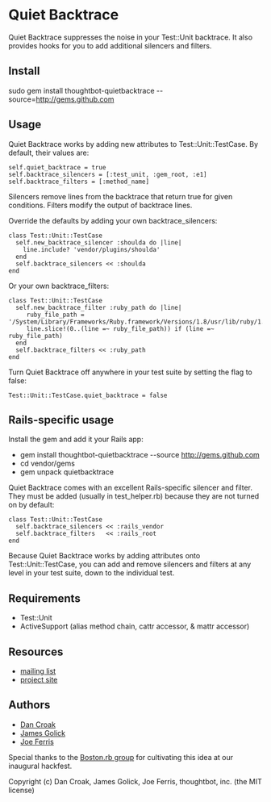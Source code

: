 Quiet Backtrace
===============

Quiet Backtrace suppresses the noise in your Test::Unit backtrace.
It also provides hooks for you to add additional silencers and filters.

Install
-------

sudo gem install thoughtbot-quietbacktrace --source=http://gems.github.com

Usage
-----

Quiet Backtrace works by adding new attributes to Test::Unit::TestCase. 
By default, their values are: 

    self.quiet_backtrace = true
    self.backtrace_silencers = [:test_unit, :gem_root, :e1]
    self.backtrace_filters = [:method_name]

Silencers remove lines from the backtrace that return true for given conditions.
Filters modify the output of backtrace lines.

Override the defaults by adding your own backtrace_silencers:

    class Test::Unit::TestCase
  	  self.new_backtrace_silencer :shoulda do |line| 
        line.include? 'vendor/plugins/shoulda'
      end
      self.backtrace_silencers << :shoulda
    end

Or your own backtrace_filters:

    class Test::Unit::TestCase
      self.new_backtrace_filter :ruby_path do |line|
         ruby_file_path = '/System/Library/Frameworks/Ruby.framework/Versions/1.8/usr/lib/ruby/1.8'
         line.slice!(0..(line =~ ruby_file_path)) if (line =~ ruby_file_path)
      end
      self.backtrace_filters << :ruby_path
    end

Turn Quiet Backtrace off anywhere in your test suite by setting the flag to false:

    Test::Unit::TestCase.quiet_backtrace = false

Rails-specific usage
--------------------

Install the gem and add it your Rails app:

* gem install thoughtbot-quietbacktrace --source http://gems.github.com
* cd vendor/gems
* gem unpack quietbacktrace

Quiet Backtrace comes with an excellent Rails-specific silencer and filter.
They must be added (usually in test_helper.rb) because they are not turned on by default:

    class Test::Unit::TestCase
      self.backtrace_silencers << :rails_vendor
      self.backtrace_filters   << :rails_root
    end

Because Quiet Backtrace works by adding attributes onto Test::Unit::TestCase,
you can add and remove silencers and filters at any level in your test suite,
down to the individual test. 

Requirements
------------

* Test::Unit 
* ActiveSupport (alias method chain, cattr accessor, & mattr accessor)

Resources
---------

* [mailing list](http://groups.google.com/group/quiet_backtrace)
* [project site](http://github.com/thoughtbot/quietbacktrace)

Authors
-------

* [Dan Croak](http://dancroak.com) 
* [James Golick](http://jamesgolick.com/) 
* [Joe Ferris](jferris@thoughtbot.com)

Special thanks to the [Boston.rb group](http://bostonrb.org)
for cultivating this idea at our inaugural hackfest. 

Copyright (c) Dan Croak, James Golick, Joe Ferris, thoughtbot, inc.
(the MIT license)
